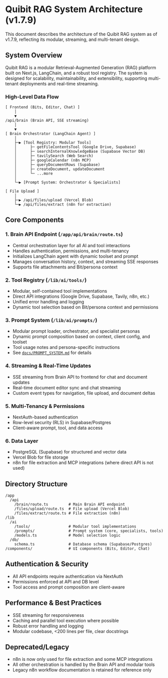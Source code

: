 # Quibit RAG System Architecture (v1.7.9)

This document describes the architecture of the Quibit RAG system as of v1.7.9, reflecting its modular, streaming, and multi-tenant design.

## System Overview

Quibit RAG is a modular Retrieval-Augmented Generation (RAG) platform built on Next.js, LangChain, and a robust tool registry. The system is designed for scalability, maintainability, and extensibility, supporting multi-tenant deployments and real-time streaming.

### High-Level Data Flow

```
[ Frontend (Bits, Editor, Chat) ]
    │
    ▼
/api/brain (Brain API, SSE streaming)
    │
    ▼
[ Brain Orchestrator (LangChain Agent) ]
    │
    ├─▶ [Tool Registry: Modular Tools]
    │      ├─ getFileContentsTool (Google Drive, Supabase)
    │      ├─ searchInternalKnowledgeBase (Supabase Vector DB)
    │      ├─ tavilySearch (Web Search)
    │      ├─ googleCalendar (n8n MCP)
    │      ├─ queryDocumentRows (Supabase)
    │      ├─ createDocument, updateDocument
    │      └─ ...more
    │
    └─▶ [Prompt System: Orchestrator & Specialists]

[ File Upload ]
    │
    ├─▶ /api/files/upload (Vercel Blob)
    └─▶ /api/files/extract (n8n for extraction)
```

## Core Components

### 1. Brain API Endpoint (`/app/api/brain/route.ts`)
- Central orchestration layer for all AI and tool interactions
- Handles authentication, permissions, and multi-tenancy
- Initializes LangChain agent with dynamic toolset and prompt
- Manages conversation history, context, and streaming SSE responses
- Supports file attachments and Bit/persona context

### 2. Tool Registry (`/lib/ai/tools/`)
- Modular, self-contained tool implementations
- Direct API integrations (Google Drive, Supabase, Tavily, n8n, etc.)
- Unified error handling and logging
- Dynamic tool selection based on Bit/persona context and permissions

### 3. Prompt System (`/lib/ai/prompts/`)
- Modular prompt loader, orchestrator, and specialist personas
- Dynamic prompt composition based on context, client config, and toolset
- Tool usage notes and persona-specific instructions
- See [`docs/PROMPT_SYSTEM.md`](./docs/PROMPT_SYSTEM.md) for details

### 4. Streaming & Real-Time Updates
- SSE streaming from Brain API to frontend for chat and document updates
- Real-time document editor sync and chat streaming
- Custom event types for navigation, file upload, and document deltas

### 5. Multi-Tenancy & Permissions
- NextAuth-based authentication
- Row-level security (RLS) in Supabase/Postgres
- Client-aware prompt, tool, and data access

### 6. Data Layer
- PostgreSQL (Supabase) for structured and vector data
- Vercel Blob for file storage
- n8n for file extraction and MCP integrations (where direct API is not used)

## Directory Structure

```
/app
  /api
    /brain/route.ts         # Main Brain API endpoint
    /files/upload/route.ts  # File upload (Vercel Blob)
    /files/extract/route.ts # File extraction (n8n)
/lib
  /ai
    /tools/                 # Modular tool implementations
    /prompts/               # Prompt system (core, specialists, tools)
    /models.ts              # Model selection logic
  /db/
    schema.ts               # Database schema (Supabase/Postgres)
/components/                # UI components (Bits, Editor, Chat)
```

## Authentication & Security
- All API endpoints require authentication via NextAuth
- Permissions enforced at API and DB level
- Tool access and prompt composition are client-aware

## Performance & Best Practices
- SSE streaming for responsiveness
- Caching and parallel tool execution where possible
- Robust error handling and logging
- Modular codebase, <200 lines per file, clear docstrings

## Deprecated/Legacy
- n8n is now only used for file extraction and some MCP integrations
- All other orchestration is handled by the Brain API and modular tools
- Legacy n8n workflow documentation is retained for reference only 